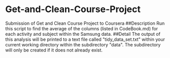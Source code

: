 # Get-and-Clean-Course-Project
Submission of Get and Clean Course Project to Coursera
##Description
Run this script to find the average of the columns (listed in CodeBook.md)
for each activity and subject within the Samsung data.
##Detail
The output of this analysis will be printed to a text file called "tidy_data_set.txt" within your current working directory within the subdirectory "data".
The subdirectory will only be created if it does not already exist.
